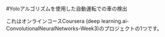 #Yoloアルゴリズムを使用した自動運転での車の検出

これはオンラインコースCoursera (deep learning.ai-ConvolutionalNeuralNetworks-Week3)のプロジェクトの1つです。


